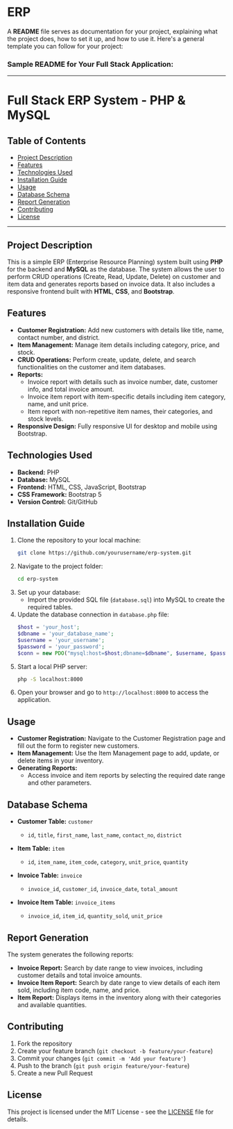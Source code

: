# ERP
A **README** file serves as documentation for your project, explaining what the project does, how to set it up, and how to use it. Here's a general template you can follow for your project:

### Sample README for Your Full Stack Application:

---

# Full Stack ERP System - PHP & MySQL

## Table of Contents
- [Project Description](#project-description)
- [Features](#features)
- [Technologies Used](#technologies-used)
- [Installation Guide](#installation-guide)
- [Usage](#usage)
- [Database Schema](#database-schema)
- [Report Generation](#report-generation)
- [Contributing](#contributing)
- [License](#license)

---

## Project Description
This is a simple ERP (Enterprise Resource Planning) system built using **PHP** for the backend and **MySQL** as the database. The system allows the user to perform CRUD operations (Create, Read, Update, Delete) on customer and item data and generates reports based on invoice data. It also includes a responsive frontend built with **HTML**, **CSS**, and **Bootstrap**.

## Features
- **Customer Registration:** Add new customers with details like title, name, contact number, and district.
- **Item Management:** Manage item details including category, price, and stock.
- **CRUD Operations:** Perform create, update, delete, and search functionalities on the customer and item databases.
- **Reports:**
  - Invoice report with details such as invoice number, date, customer info, and total invoice amount.
  - Invoice item report with item-specific details including item category, name, and unit price.
  - Item report with non-repetitive item names, their categories, and stock levels.
- **Responsive Design:** Fully responsive UI for desktop and mobile using Bootstrap.

## Technologies Used
- **Backend:** PHP
- **Database:** MySQL
- **Frontend:** HTML, CSS, JavaScript, Bootstrap
- **CSS Framework:** Bootstrap 5
- **Version Control:** Git/GitHub

## Installation Guide
1. Clone the repository to your local machine:
   ```bash
   git clone https://github.com/yourusername/erp-system.git
   ```
2. Navigate to the project folder:
   ```bash
   cd erp-system
   ```
3. Set up your database:
   - Import the provided SQL file (`database.sql`) into MySQL to create the required tables.
4. Update the database connection in `database.php` file:
   ```php
   $host = 'your_host';
   $dbname = 'your_database_name';
   $username = 'your_username';
   $password = 'your_password';
   $conn = new PDO("mysql:host=$host;dbname=$dbname", $username, $password);
   ```
5. Start a local PHP server:
   ```bash
   php -S localhost:8000
   ```
6. Open your browser and go to `http://localhost:8000` to access the application.

## Usage
- **Customer Registration:** Navigate to the Customer Registration page and fill out the form to register new customers.
- **Item Management:** Use the Item Management page to add, update, or delete items in your inventory.
- **Generating Reports:**
  - Access invoice and item reports by selecting the required date range and other parameters.
  
## Database Schema
- **Customer Table:** `customer`  
  - `id`, `title`, `first_name`, `last_name`, `contact_no`, `district`
  
- **Item Table:** `item`  
  - `id`, `item_name`, `item_code`, `category`, `unit_price`, `quantity`
  
- **Invoice Table:** `invoice`  
  - `invoice_id`, `customer_id`, `invoice_date`, `total_amount`
  
- **Invoice Item Table:** `invoice_items`  
  - `invoice_id`, `item_id`, `quantity_sold`, `unit_price`

## Report Generation
The system generates the following reports:
- **Invoice Report:** Search by date range to view invoices, including customer details and total invoice amounts.
- **Invoice Item Report:** Search by date range to view details of each item sold, including item code, name, and price.
- **Item Report:** Displays items in the inventory along with their categories and available quantities.

## Contributing
1. Fork the repository
2. Create your feature branch (`git checkout -b feature/your-feature`)
3. Commit your changes (`git commit -m 'Add your feature'`)
4. Push to the branch (`git push origin feature/your-feature`)
5. Create a new Pull Request

## License
This project is licensed under the MIT License - see the [LICENSE](LICENSE) file for details.
